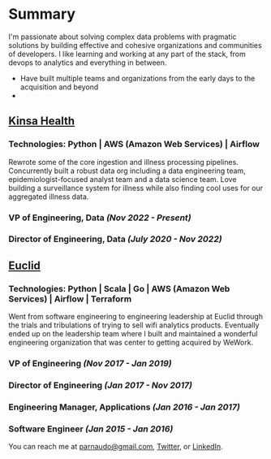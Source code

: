 # Summary
I'm passionate about solving complex data problems with pragmatic solutions by building effective and cohesive organizations and communities of developers. I like learning and working at any part of the stack, from devops to analytics and everything in between.
- Have built multiple teams and organizations from the early days to the acquisition and beyond
- 
## [Kinsa Health](https://kinsahealth.com/)
### Technologies: Python | AWS (Amazon Web Services) | Airflow 
Rewrote some of the core ingestion and illness processing pipelines. Concurrently built a robust data org including a data engineering team, epidemiologist-focused analyst team and a data science team. Love building a surveillance system for illness while also finding cool uses for our aggregated illness data.
### VP of Engineering, Data <i>(Nov 2022 - Present)</i>

### Director of Engineering, Data <i>(July 2020 - Nov 2022)</i>

## [Euclid](https://www.wework.com/newsroom/wework-acquires-spatial-analytics-leader-euclid)
### Technologies: Python | Scala | Go | AWS (Amazon Web Services) | Airflow | Terraform
Went from software engineering to engineering leadership at Euclid through the trials and tribulations of trying to sell wifi analytics products. Eventually ended up on the leadership team where I built and maintained a wonderful engineering organization that was center to getting acquired by WeWork.
### VP of Engineering <i>(Nov 2017 - Jan 2019)</i>
### Director of Engineering <i>(Jan 2017 - Nov 2017)</i>

### Engineering Manager, Applications <i>(Jan 2016 - Jan 2017)</i>

### Software Engineer <i>(Jan 2015 - Jan 2016)</i>







You can reach me at parnaudo@gmail.com, [Twitter](twitter.com/paularnaudo), or [LinkedIn](https://www.linkedin.com/in/paul-arnaudo/).



